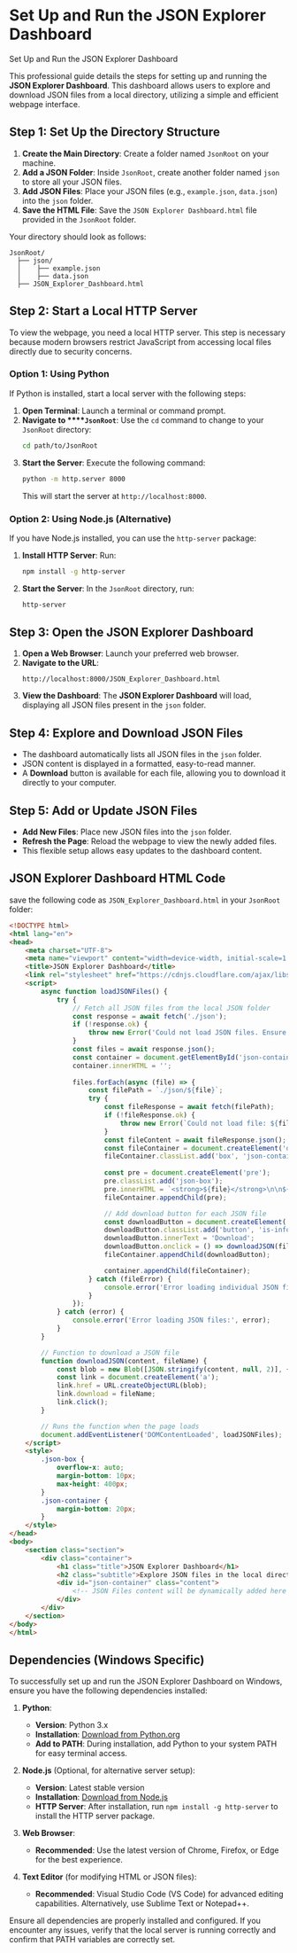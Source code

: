 # Set Up and Run the JSON Explorer Dashboard

Set Up and Run the JSON Explorer Dashboard

This professional guide details the steps for setting up and running the **JSON Explorer Dashboard**. This dashboard allows users to explore and download JSON files from a local directory, utilizing a simple and efficient webpage interface.

## Step 1: Set Up the Directory Structure

1. **Create the Main Directory**: Create a folder named `JsonRoot` on your machine.
2. **Add a JSON Folder**: Inside `JsonRoot`, create another folder named `json` to store all your JSON files.
3. **Add JSON Files**: Place your JSON files (e.g., `example.json`, `data.json`) into the `json` folder.
4. **Save the HTML File**: Save the `JSON Explorer Dashboard.html` file provided in the `JsonRoot` folder.

Your directory should look as follows:

```
JsonRoot/
  ├── json/
  │    ├── example.json
  │    ├── data.json
  ├── JSON_Explorer_Dashboard.html
```

## Step 2: Start a Local HTTP Server

To view the webpage, you need a local HTTP server. This step is necessary because modern browsers restrict JavaScript from accessing local files directly due to security concerns.

### Option 1: Using Python

If Python is installed, start a local server with the following steps:

1. **Open Terminal**: Launch a terminal or command prompt.
2. **Navigate to ****`JsonRoot`**: Use the `cd` command to change to your `JsonRoot` directory:
   ```bash
   cd path/to/JsonRoot
   ```
3. **Start the Server**: Execute the following command:
   ```bash
   python -m http.server 8000
   ```
   This will start the server at `http://localhost:8000`.

### Option 2: Using Node.js (Alternative)

If you have Node.js installed, you can use the `http-server` package:

1. **Install HTTP Server**: Run:
   ```bash
   npm install -g http-server
   ```
2. **Start the Server**: In the `JsonRoot` directory, run:
   ```bash
   http-server
   ```

## Step 3: Open the JSON Explorer Dashboard

1. **Open a Web Browser**: Launch your preferred web browser.
2. **Navigate to the URL**:
   ```
   http://localhost:8000/JSON_Explorer_Dashboard.html
   ```
3. **View the Dashboard**: The **JSON Explorer Dashboard** will load, displaying all JSON files present in the `json` folder.

## Step 4: Explore and Download JSON Files

- The dashboard automatically lists all JSON files in the `json` folder.
- JSON content is displayed in a formatted, easy-to-read manner.
- A **Download** button is available for each file, allowing you to download it directly to your computer.

## Step 5: Add or Update JSON Files

- **Add New Files**: Place new JSON files into the `json` folder.
- **Refresh the Page**: Reload the webpage to view the newly added files.
- This flexible setup allows easy updates to the dashboard content.

## JSON Explorer Dashboard HTML Code

save the following code as `JSON_Explorer_Dashboard.html` in your `JsonRoot` folder:

```html
<!DOCTYPE html>
<html lang="en">
<head>
    <meta charset="UTF-8">
    <meta name="viewport" content="width=device-width, initial-scale=1.0">
    <title>JSON Explorer Dashboard</title>
    <link rel="stylesheet" href="https://cdnjs.cloudflare.com/ajax/libs/bulma/0.9.3/css/bulma.min.css">
    <script>
        async function loadJSONFiles() {
            try {
                // Fetch all JSON files from the local JSON folder
                const response = await fetch('./json');
                if (!response.ok) {
                    throw new Error('Could not load JSON files. Ensure the directory listing is accessible.');
                }
                const files = await response.json();
                const container = document.getElementById('json-container');
                container.innerHTML = '';
                
                files.forEach(async (file) => {
                    const filePath = `./json/${file}`;
                    try {
                        const fileResponse = await fetch(filePath);
                        if (!fileResponse.ok) {
                            throw new Error(`Could not load file: ${file}`);
                        }
                        const fileContent = await fileResponse.json();
                        const fileContainer = document.createElement('div');
                        fileContainer.classList.add('box', 'json-container');
                        
                        const pre = document.createElement('pre');
                        pre.classList.add('json-box');
                        pre.innerHTML = `<strong>${file}</strong>\n\n${JSON.stringify(fileContent, null, 2)}`;
                        fileContainer.appendChild(pre);

                        // Add download button for each JSON file
                        const downloadButton = document.createElement('button');
                        downloadButton.classList.add('button', 'is-info', 'is-small');
                        downloadButton.innerText = 'Download';
                        downloadButton.onclick = () => downloadJSON(fileContent, file);
                        fileContainer.appendChild(downloadButton);

                        container.appendChild(fileContainer);
                    } catch (fileError) {
                        console.error('Error loading individual JSON file:', fileError);
                    }
                });
            } catch (error) {
                console.error('Error loading JSON files:', error);
            }
        }

        // Function to download a JSON file
        function downloadJSON(content, fileName) {
            const blob = new Blob([JSON.stringify(content, null, 2)], { type: 'application/json' });
            const link = document.createElement('a');
            link.href = URL.createObjectURL(blob);
            link.download = fileName;
            link.click();
        }

        // Runs the function when the page loads
        document.addEventListener('DOMContentLoaded', loadJSONFiles);
    </script>
    <style>
        .json-box {
            overflow-x: auto;
            margin-bottom: 10px;
            max-height: 400px;
        }
        .json-container {
            margin-bottom: 20px;
        }
    </style>
</head>
<body>
    <section class="section">
        <div class="container">
            <h1 class="title">JSON Explorer Dashboard</h1>
            <h2 class="subtitle">Explore JSON files in the local directory</h2>
            <div id="json-container" class="content">
                <!-- JSON Files content will be dynamically added here -->
            </div>
        </div>
    </section>
</body>
</html>
```

## Dependencies (Windows Specific)

To successfully set up and run the JSON Explorer Dashboard on Windows, ensure you have the following dependencies installed:

1. **Python**:

   - **Version**: Python 3.x
   - **Installation**: [Download from Python.org](https://www.python.org/downloads/)
   - **Add to PATH**: During installation, add Python to your system PATH for easy terminal access.

2. **Node.js** (Optional, for alternative server setup):

   - **Version**: Latest stable version
   - **Installation**: [Download from Node.js](https://nodejs.org/)
   - **HTTP Server**: After installation, run `npm install -g http-server` to install the HTTP server package.

3. **Web Browser**:

   - **Recommended**: Use the latest version of Chrome, Firefox, or Edge for the best experience.

4. **Text Editor** (for modifying HTML or JSON files):

   - **Recommended**: Visual Studio Code (VS Code) for advanced editing capabilities. Alternatively, use Sublime Text or Notepad++.

Ensure all dependencies are properly installed and configured. If you encounter any issues, verify that the local server is running correctly and confirm that PATH variables are correctly set.


